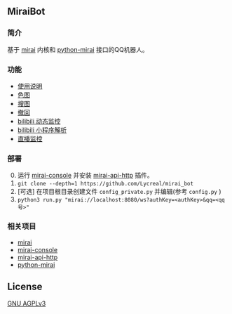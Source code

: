 MiraiBot
-------------

### 简介

基于 [mirai](https://github.com/mamoe/mirai) 内核和 [python-mirai](https://github.com/NatriumLab/python-mirai) 接口的QQ机器人。

### 功能

- [使用说明](plugins/help)
- [色图](plugins/setu)
- [搜图](plugins/pic_finder)
- [撤回](plugins/revoke)
- [bilibili 动态监控](plugins/bili_dynamic)
- [bilibili 小程序解析](plugins/bili_extractor)
- [直播监控](plugins/live_monitor)


### 部署

0. 运行 [mirai-console](https://github.com/mamoe/mirai-console) 并安装 [mirai-api-http](https://github.com/mamoe/mirai-api-http) 插件。
1. `git clone --depth=1 https://github.com/Lycreal/mirai_bot`
2. \[可选\] 在项目根目录创建文件 `config_private.py` 并编辑(参考 `config.py` )
3. `python3 run.py "mirai://localhost:8080/ws?authKey=<authKey>&qq=<qq号>"`

### 相关项目

- [mirai](https://github.com/mamoe/mirai)
- [mirai-console](https://github.com/mamoe/mirai-console)
- [mirai-api-http](https://github.com/mamoe/mirai-api-http)
- [python-mirai](https://github.com/NatriumLab/python-mirai)

## License
[GNU AGPLv3](LICENSE)
